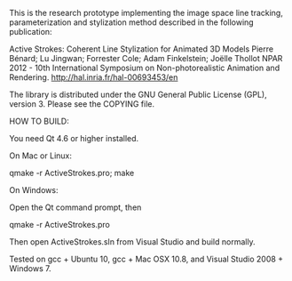 This is the research prototype implementing the image space line tracking, parameterization and stylization method described in the following publication:

Active Strokes: Coherent Line Stylization for Animated 3D Models
Pierre Bénard; Lu Jingwan; Forrester Cole; Adam Finkelstein; Joëlle Thollot
NPAR 2012 - 10th International Symposium on Non-photorealistic Animation and Rendering.
http://hal.inria.fr/hal-00693453/en

The library is distributed under the GNU General Public License (GPL), version 3. Please see the COPYING file.

HOW TO BUILD:

You need Qt 4.6 or higher installed. 

On Mac or Linux:

qmake -r ActiveStrokes.pro;
make

On Windows:

Open the Qt command prompt, then

qmake -r ActiveStrokes.pro

Then open ActiveStrokes.sln from Visual Studio and build normally.

Tested on gcc + Ubuntu 10, gcc + Mac OSX 10.8, and Visual Studio 2008 + Windows 7.